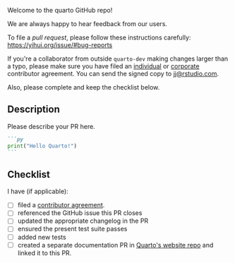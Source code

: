 Welcome to the quarto GitHub repo!

We are always happy to hear feedback from our users.

To file a _pull request_, please follow these instructions carefully: <https://yihui.org/issue/#bug-reports>

If you're a collaborator from outside `quarto-dev` making changes larger than a typo, please make sure you have filed an [individual](https://posit.co/wp-content/uploads/2023/04/2023-03-13_TC_Indiv_contrib_agreement.pdf) or [corporate](https://posit.co/wp-content/uploads/2023/04/2023-03-13_TC_Corp_contrib_agreement.pdf) contributor agreement. You can send the signed copy to <jj@rstudio.com>.

Also, please complete and keep the checklist below.

## Description

Please describe your PR here.

````md
```py
print("Hello Quarto!")
```
````

## Checklist

I have (if applicable):

- [ ] filed a [contributor agreement](https://github.com/quarto-dev/quarto-cli/blob/main/CONTRIBUTING.md).
- [ ] referenced the GitHub issue this PR closes
- [ ] updated the appropriate changelog in the PR
- [ ] ensured the present test suite passes
- [ ] added new tests
- [ ] created a separate documentation PR in [Quarto's website repo](https://github.com/quarto-dev/quarto-web/) and linked it to this PR.
